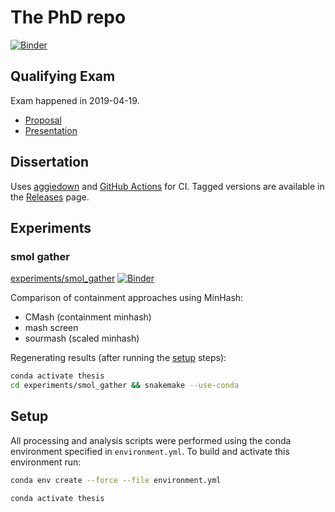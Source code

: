 # The PhD repo

[![Binder](https://mybinder.org/badge_logo.svg)](https://mybinder.org/v2/gh/luizirber/phd/master)

## Qualifying Exam

Exam happened in 2019-04-19.

- [Proposal]
- [Presentation]

[Proposal]: proposal/Proposal.pdf
[Presentation]: qe/presentation/QE_no_extras.pdf

## Dissertation

Uses [aggiedown] and [GitHub Actions] for CI. Tagged versions are available in
the [Releases] page.

[aggiedown]: https://github.com/ryanpeek/aggiedown/
[GitHub Actions]: https://github.com/luizirber/phd/actions
[Releases]: https://github.com/luizirber/phd/releases

## Experiments

### smol gather

[experiments/smol_gather](https://github.com/luizirber/phd/tree/master/experiments/smol_gather)
[![Binder](https://mybinder.org/badge_logo.svg)](https://mybinder.org/v2/gh/luizirber/phd/master?urlpath=lab%2Ftree%2Fexperiments%2Fsmol_gather%2Fnotebooks%2Fanalysis.ipynb)

Comparison of containment approaches using MinHash:

- CMash (containment minhash)
- mash screen
- sourmash (scaled minhash)

Regenerating results (after running the [setup](#Setup) steps):
```bash
conda activate thesis
cd experiments/smol_gather && snakemake --use-conda
```

## Setup

All processing and analysis scripts were performed using the conda environment specified in `environment.yml`.
To build and activate this environment run:

```bash
conda env create --force --file environment.yml

conda activate thesis
```
